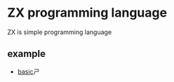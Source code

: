 # ZX programming language

ZX is simple programming language

## example
- [basic](./example/basic.zx)ㄕ